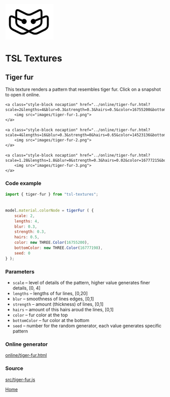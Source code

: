 <img class="logo" src="../assets/logo/logo.png">


# TSL Textures


## Tiger fur

This texture renders a pattern that resembles tiger fur.
Click on a snapshot to open it online.

<p class="gallery">

	<a class="style-block nocaption" href="../online/tiger-fur.html?scale=2&lengths=4&blur=0.3&strength=0.3&hairs=0.5&color=16755200&bottomColor=16777198&seed=0">
		<img src="images/tiger-fur-1.png">
	</a>

	<a class="style-block nocaption" href="../online/tiger-fur.html?scale=4&lengths=16&blur=0.3&strength=0&hairs=0.65&color=14523136&bottomColor=16513511&seed=0">
		<img src="images/tiger-fur-2.png">
	</a>

	<a class="style-block nocaption" href="../online/tiger-fur.html?scale=1.28&lengths=1.8&blur=0&strength=0.3&hairs=0.02&color=16777215&bottomColor=16041852&seed=0">
		<img src="images/tiger-fur-3.png">
	</a>

</p>


### Code example

```js
import { tiger-fur } from "tsl-textures";


model.material.colorNode = tigerFur ( {
	scale: 2,
	lengths: 4,
	blur: 0.3,
	strength: 0.3,
	hairs: 0.5,
	color: new THREE.Color(16755200),
	bottomColor: new THREE.Color(16777198),
	seed: 0
} );
```


### Parameters

* `scale` &ndash; level of details of the pattern, higher value generates finer details, [0, 4]
* `lengths` &ndash; lengths of fur lines, [0,20]
* `blur` &ndash; smoothness of lines edges, [0,1]
* `strength` &ndash; amount (thickness) of lines, [0,1]
* `hairs` &ndash; amount of this hairs aroud the lines, [0,1]
* `color` &ndash; fur color at the top
* `bottomColor` &ndash; fur color at the bottom
* `seed` &ndash; number for the random generator, each value generates specific pattern


### Online generator

[online/tiger-fur.html](../online/tiger-fur.html)


### Source

[src/tiger-fur.js](https://github.com/boytchev/tsl-textures/blob/main/src/tiger-fur.js)


		
<div class="footnote">
	<a href="../">Home</a>
</div>